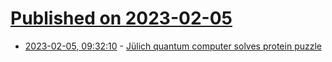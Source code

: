 # [Published on 2023-02-05](index.md)

* [2023-02-05, 09:32:10](https://news.ycombinator.com/item?id=34663352) - [Jülich quantum computer solves protein puzzle](https://www.eurekalert.org/news-releases/977133)
